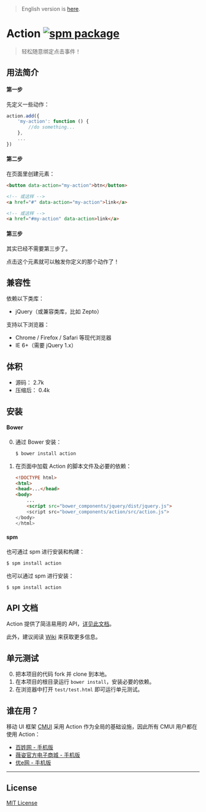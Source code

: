 > English version is [here](https://github.com/cssmagic/action/wiki).

# Action [![spm package](http://spmjs.io/badge/action)](http://spmjs.io/package/action)

> 轻松随意绑定点击事件！

## 用法简介

#### 第一步

先定义一些动作：

```js
action.add({
    'my-action': function () {
        //do something...
    },
    ...
})
```

#### 第二步

在页面里创建元素：

```html
<button data-action="my-action">btn</button>

<!-- 或这样 -->
<a href="#" data-action="my-action">link</a>

<!-- 或这样 -->
<a href="#my-action" data-action>link</a>
```

#### 第三步

其实已经不需要第三步了。

点击这个元素就可以触发你定义的那个动作了！

## 兼容性

依赖以下类库：

* jQuery（或兼容类库，比如 Zepto）

支持以下浏览器：

* Chrome / Firefox / Safari 等现代浏览器
* IE 6+（需要 jQuery 1.x）

## 体积

* 源码： 2.7k
* 压缩后： 0.4k

## 安装

#### Bower

0. 通过 Bower 安装：
	```sh
	$ bower install action
	```

0. 在页面中加载 Action 的脚本文件及必要的依赖：
	```html
	<!DOCTYPE html>
	<html>
	<head>...</head>
	<body>
		...
		<script src="bower_components/jquery/dist/jquery.js">
		<script src="bower_components/action/src/action.js">
	</body>
	</html>
	```

#### spm

也可通过 spm 进行安装和构建：

```sh
$ spm install action
```

也可以通过 spm 进行安装：

```bash
$ spm install action
```

## API 文档

Action 提供了简洁易用的 API，[详见此文档](https://github.com/cssmagic/action/issues/9)。

此外，建议阅读 [Wiki](https://github.com/cssmagic/action/wiki) 来获取更多信息。

## 单元测试

0. 把本项目的代码 fork 并 clone 到本地。
0. 在本项目的根目录运行 `bower install`，安装必要的依赖。
0. 在浏览器中打开 `test/test.html` 即可运行单元测试。

## 谁在用？

移动 UI 框架 [CMUI](https://github.com/CMUI/CMUI) 采用 Action 作为全局的基础设施，因此所有 CMUI 用户都在使用 Action：

* [百姓网 - 手机版](http://m.baixing.com/)
* [薇姿官方电子商城 - 手机版](http://m.vichy.com.cn/)
* [优e网 - 手机版](http://m.uemall.com/)

***

## License

[MIT License](http://www.opensource.org/licenses/mit-license.php)
